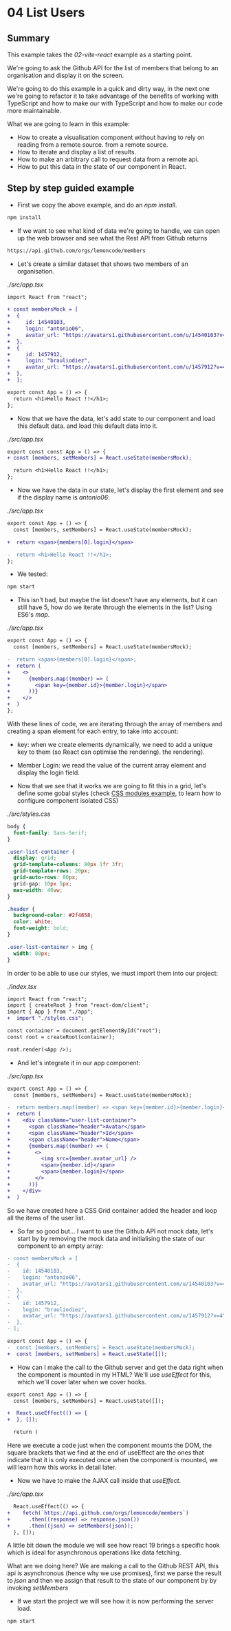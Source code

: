 # 04 List Users

## Summary

This example takes the _02-vite-react_ example as a starting point.

We're going to ask the Github API for the list of members that belong to an
organisation and display it on the screen.

We're going to do this example in a quick and dirty way, in the next one we're going to
refactor it to take advantage of the benefits of working with TypeScript and how to make our
with TypeScript and how to make our code more maintainable.

What we are going to learn in this example:

- How to create a visualisation component without having to rely on reading from a remote source.
  from a remote source.
- How to iterate and display a list of results.
- How to make an arbitrary call to request data from a remote api.
- How to put this data in the state of our component in React.

## Step by step guided example

- First we copy the above example, and do an _npm install_.

```bash
npm install
```

- If we want to see what kind of data we're going to handle, we can open up the
  web browser and see what the Rest API from Github returns

```bash
https://api.github.com/orgs/lemoncode/members
```

- Let's create a similar dataset that shows two members of an organisation.

_./src/app.tsx_

```diff
import React from "react";

+ const membersMock = [
+  {
+     id: 14540103,
+     login: "antonio06",
+     avatar_url: "https://avatars1.githubusercontent.com/u/14540103?v=4"
+  },
+  {
+     id: 1457912,
+     login: "brauliodiez",
+     avatar_url: "https://avatars1.githubusercontent.com/u/1457912?v=4"
+  },
+  ];

export const App = () => {
  return <h1>Hello React !!</h1>;
};
```

- Now that we have the data, let's add state to our component and load this default data.
  and load this default data into it.

_./src/app.tsx_

```diff
export const const App = () => {
+ const [members, setMembers] = React.useState(membersMock);

  return <h1>Hello React !!</h1>;
};
```

- Now we have the data in our state, let's display the first element
  and see if the display name is _antonio06_:

_./src/app.tsx_

```diff
export const App = () => {
  const [members, setMembers] = React.useState(membersMock);

+  return <span>{members[0].login}</span>

-  return <h1>Hello React !!</h1>;
};
```

- We tested:

```bash
npm start
```

- This isn't bad, but maybe the list doesn't have any elements, but it can still have 5, how do we iterate through the elements in the list? Using ES6's _map_.

_./src/app.tsx_

```diff
export const App = () => {
  const [members, setMembers] = React.useState(membersMock);

-  return <span>{members[0].login}</span>;
+  return (
+    <>
+      {members.map((member) => (
+        <span key={member.id}>{member.login}</span>
+      ))}
+    </>
+  )
};
```

With these lines of code, we are iterating through the array of members and creating a span element for each entry,
to take into account:

- key: when we create elements dynamically, we need to add a unique key to them (so React can optimise the rendering).
  the rendering).

- Member Login: we read the value of the current array element and display the login field.

- Now that we see that it works we are going to fit this in a grid, let's define some gobal styles
  (check [CSS modules example](https://github.com/Lemoncode/master-frontend-lemoncode/tree/master/03-bundling/01-webpack/12-css-modules), to learn how to configure component isolated CSS)

_./src/styles.css_

```css
body {
  font-family: Sans-Serif;
}

.user-list-container {
  display: grid;
  grid-template-columns: 80px 1fr 3fr;
  grid-template-rows: 20px;
  grid-auto-rows: 80px;
  grid-gap: 10px 5px;
  max-width: 40vw;
}

.header {
  background-color: #2f4858;
  color: white;
  font-weight: bold;
}

.user-list-container > img {
  width: 80px;
}
```

In order to be able to use our styles, we must import them into our project:

_./index.tsx_

```diff
import React from "react";
import { createRoot } from "react-dom/client";
import { App } from "./app";
+  import "./styles.css";

const container = document.getElementById("root");
const root = createRoot(container);

root.render(<App />);
```

- And let's integrate it in our app component:

_./src/app.tsx_

```diff
export const App = () => {
  const [members, setMembers] = React.useState(membersMock);

-  return members.map((member) => <span key={member.id}>{member.login}</span>);
+  return (
+    <div className="user-list-container">
+      <span className="header">Avatar</span>
+      <span className="header">Id</span>
+      <span className="header">Name</span>
+      {members.map((member) => (
+        <>
+          <img src={member.avatar_url} />
+          <span>{member.id}</span>
+          <span>{member.login}</span>
+        </>
+      ))}
+    </div>
+  )
```

So we have created here a CSS Grid container added the header and loop all the items
of the user list.

- So far so good but... I want to use the Github API not mock data, let's start by
  by removing the mock data and initialising the state of our component to an empty array:

```diff
- const membersMock = [
-  {
-    id: 14540103,
-    login: "antonio06",
-    avatar_url: "https://avatars1.githubusercontent.com/u/14540103?v=4",
-  },
-  {
-    id: 1457912,
-    login: "brauliodiez",
-    avatar_url: "https://avatars1.githubusercontent.com/u/1457912?v=4",
-  },
- ];

export const App = () => {
-  const [members, setMembers] = React.useState(membersMock);
+  const [members, setMembers] = React.useState([]);
```

- How can I make the call to the Github server and get the data right when the component is mounted in my HTML?
  We'll use _useEffect_ for this, which we'll cover later when we cover hooks.

```diff
export const App = () => {
  const [members, setMembers] = React.useState([]);

+  React.useEffect(() => {
+  }, []);

  return (
```

Here we execute a code just when the component mounts the DOM, the square brackets that we find at the end of useEffect
are the ones that indicate that it is only executed once when the component is mounted, we will learn how this works in detail later.

- Now we have to make the AJAX call inside that _useEffect_.

_./src/app.tsx_

```diff
  React.useEffect(() => {
+    fetch(`https://api.github.com/orgs/lemoncode/members`)
+      .then((response) => response.json())
+      .then((json) => setMembers(json));
  }, []);
```

A little bit down the module we will see how react 19 brings a specific hook which is ideal for asynchronous operations like data fetching.

What are we doing here? We are making a call to the Github REST API, this api is asynchronous (hence why we use
promises), first we parse the result to _json_ and then we assign that result to the state of our component by
by invoking _setMembers_

- If we start the project we will see how it is now performing the server load.

```bash
npm start
```
